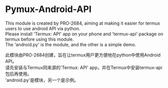 # Pymux-Android-API
<p>This module is created by PRO-2684, aiming at making it easier for termux users to use android API via python.<br/>
Please install 'Termux: API' app on your phone and 'termux-api' package on termux before using this module.<br/>
The 'android.py' is the module, and the other is a simple demo.</p>
<p>此模块由PRO-2684创建，旨在让termux用户更方便地在python中使用Android API。<br/>
请先安装与Termux同来源的'Termux: API' app，并在Termux中安装termux-api包后再使用。<br/>
'android.py'是模块，另一个是示例。</p>
